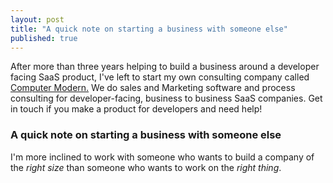 ```yaml
---
layout: post
title: "A quick note on starting a business with someone else"
published: true
---
```


<div id="cta">After more than three years helping to build a business around a developer facing SaaS product, I've left to start my own consulting company called <a href="http://computermodern.io">Computer Modern.</a> We do sales and Marketing software and process consulting for <span class="highlight">developer-facing, business to business SaaS companies</span>. Get in touch if you make a product for developers and need help!</div>

### A quick note on starting a business with someone else

I'm more inclined to work with someone who wants to build a company of the *right size* than someone who wants to work on the *right thing*.
